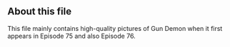 ## About this file
This file mainly contains high-quality pictures of Gun Demon when it first appears in Episode 75 and also Episode 76.
